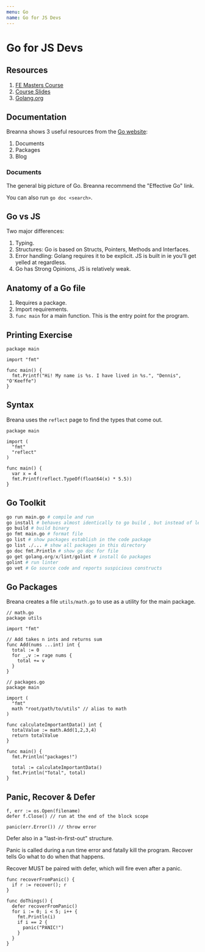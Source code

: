 ```yaml
---
menu: Go
name: Go for JS Devs
---
```


# Go for JS Devs

## Resources

1. [FE Masters Course](https://frontendmasters.com/courses/go-for-js-devs/documentation/)
2. [Course Slides](https://static.frontendmasters.com/resources/2019-09-24-golang/golang.pdf)
3. [Golang.org](https://golang.org/)

## Documentation

Breanna shows 3 useful resources from the [Go website](golang.org):

1. Documents
2. Packages
3. Blog

### Documents

The general big picture of Go. Breanna recommend the "Effective Go" link.

You can also run `go doc <search>`.

## Go vs JS

Two major differences:

1. Typing.
2. Structures: Go is based on Structs, Pointers, Methods and Interfaces.
3. Error handling: Golang requires it to be explicit. JS is built in ie you'll get yelled at regardless.
4. Go has Strong Opinions, JS is relatively weak.

## Anatomy of a Go file

1. Requires a package.
2. Import requirements.
3. `func main` for a main function. This is the entry point for the program.

## Printing Exercise

```golang
package main

import "fmt"

func main() {
  fmt.Printf("Hi! My name is %s. I have lived in %s.", "Dennis", "O'Keeffe")
}
```

## Syntax

Breana uses the `reflect` page to find the types that come out.

```golang
package main

import (
  "fmt"
  "reflect"
)

func main() {
  var x = 4
  fmt.Printf(reflect.TypeOf(float64(x) * 5.5))
}
```

## Go Toolkit

```s
go run main.go # compile and run
go install # behaves almost identically to go build , but instead of leaving the executable in the current directory
go build # build binary
go fmt main.go # format file
go list # show packages establish in the code package
go list ./... # show all packages in this directory
go doc fmt.Println # show go doc for file
go get golang.org/x/lint/golint # install Go packages
golint # run linter
go vet # Go source code and reports suspicious constructs
```

## Go Packages

Breana creates a file `utils/math.go` to use as a utility for the main package.

```golang
// math.go
package utils

import "fmt"

// Add takes n ints and returns sum
func Add(nums ...int) int {
  total := 0
  for _,v := rage nums {
    total += v
  }
}

// packages.go
package main

import (
  "fmt"
  math "root/path/to/utils" // alias to math
)

func calculateImportantData() int {
  totalValue := math.Add(1,2,3,4)
  return totalValue
}

func main() {
  fmt.Println("packages!")

  total := calculateImportantData()
  fmt.Println("Total", total)
}
```

## Panic, Recover & Defer

```golang
f, err := os.Open(filename)
defer f.Close() // run at the end of the block scope

panic(err.Error()) // throw error
```

Defer also in a "last-in-first-out" structure.

Panic is called during a run time error and fatally kill the program. Recover tells Go what to do when that happens.

Recover MUST be paired with defer, which will fire even after a panic.

```golang
func recoverFromPanic() {
  if r := recover(); r
}

func doThings() {
  defer recoverFromPanic()
  for i := 0; i < 5; i++ {
    fmt.Println(i)
    if i == 2 {
      panic("PANIC!")
    }
  }
}
```
